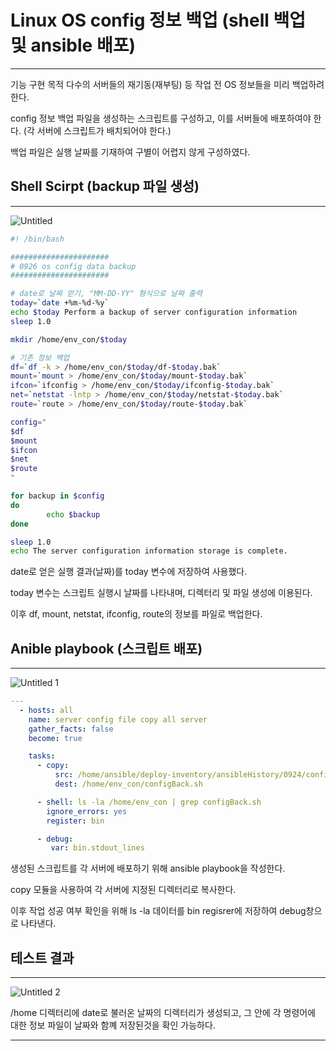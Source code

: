 # Linux OS config 정보 백업 (shell 백업 및 ansible 배포)

---

기능 구현 목적 
다수의 서버들의 재기동(재부팅) 등 작업 전 OS 정보들을 미리 백업하려 한다.

config 정보 백업 파일을 생성하는 스크립트를 구성하고, 이를 서버들에 배포하여야 한다.
(각 서버에 스크립트가 배치되어야 한다.)

백업 파일은 실행 날짜를 기재하여 구별이 어렵지 않게 구성하였다.

## Shell Scirpt (backup 파일 생성)

---

![Untitled](https://user-images.githubusercontent.com/84123877/192235386-1ff3940e-4346-45cd-9ae2-198be400275e.png)

```bash
#! /bin/bash

######################
# 0926 os config data backup
######################

# date로 날짜 얻기, "MM-DD-YY" 형식으로 날짜 출력
today=`date +%m-%d-%y`
echo $today Perform a backup of server configuration information
sleep 1.0

mkdir /home/env_con/$today

# 기존 정보 백업
df=`df -k > /home/env_con/$today/df-$today.bak`
mount=`mount > /home/env_con/$today/mount-$today.bak`
ifcon=`ifconfig > /home/env_con/$today/ifconfig-$today.bak`
net=`netstat -lntp > /home/env_con/$today/netstat-$today.bak`
route=`route > /home/env_con/$today/route-$today.bak`

config="
$df
$mount
$ifcon
$net
$route
"

for backup in $config
do
        echo $backup
done

sleep 1.0
echo The server configuration information storage is complete.
```

date로 얻은 실행 결과(날짜)를 today 변수에 저장하여 사용했다.

today 변수는 스크립트 실행시 날짜를 나타내며, 디렉터리 및 파일 생성에 이용된다.

이후 df, mount, netstat, ifconfig, route의 정보를 파일로 백업한다.

## Anible playbook (스크립트 배포)

---

![Untitled 1](https://user-images.githubusercontent.com/84123877/192235371-db0a0e49-f364-4b6a-bdd3-23f78a79bd1e.png)

```yaml
---
  - hosts: all
    name: server config file copy all server
    gather_facts: false
    become: true

    tasks:
      - copy:
          src: /home/ansible/deploy-inventory/ansibleHistory/0924/configBack.sh
          dest: /home/env_con/configBack.sh

      - shell: ls -la /home/env_con | grep configBack.sh
        ignore_errors: yes
        register: bin

      - debug:
         var: bin.stdout_lines
```

생성된 스크립트를 각 서버에 배포하기 위해 ansible playbook을 작성한다.

copy 모듈을 사용하여 각 서버에 지정된 디렉터리로 복사한다.

이후 작업 성공 여부 확인을 위해 ls -la 데이터를 bin regisrer에 저장하여 debug창으로 나타낸다.

## 테스트 결과

---

![Untitled 2](https://user-images.githubusercontent.com/84123877/192235383-46883b95-0b6d-4f7b-83ff-53e2f9438861.png)

/home 디렉터리에 date로 불러온 날짜의 디렉터리가 생성되고, 그 안에 각 명령어에 대한 정보 파일이 날짜와 함꼐 저장된것을 확인 가능하다.

---
